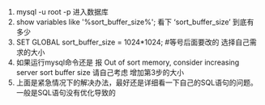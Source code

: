 1. mysql -u root -p 进入数据库
2. show variables like '%sort_buffer_size%';  看下 ‘sort_buffer_size’ 到底有多少
3. SET GLOBAL sort_buffer_size = 1024*1024;  #等号后面要改的  选择自己需求的大小
4. 如果运行mysql命令还是 报 Out of sort memory, consider increasing server sort buffer size 请自己考虑 增加第3步的大小
5. 上面是紧急情况下的解决办法，最好还是详细看一下自己的SQL语句的问题。一般是SQL语句没有优化导致的